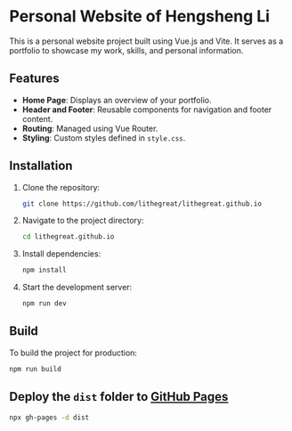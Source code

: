 # Personal Website of Hengsheng Li

This is a personal website project built using Vue.js and Vite. It serves as a portfolio to showcase my work, skills, and personal information.

## Features

- **Home Page**: Displays an overview of your portfolio.
- **Header and Footer**: Reusable components for navigation and footer content.
- **Routing**: Managed using Vue Router.
- **Styling**: Custom styles defined in `style.css`.

## Installation

1. Clone the repository:

   ```bash
   git clone https://github.com/lithegreat/lithegreat.github.io
   ```

2. Navigate to the project directory:

   ```bash
   cd lithegreat.github.io
   ```

3. Install dependencies:

   ```bash
   npm install
   ```

4. Start the development server:
   ```bash
   npm run dev
   ```

## Build

To build the project for production:

```bash
npm run build
```

## Deploy the `dist` folder to [GitHub Pages](https://docs.github.com/en/pages/getting-started-with-github-pages/configuring-a-publishing-source-for-your-github-pages-site#publishing-from-a-branch)

```bash
npx gh-pages -d dist
```
